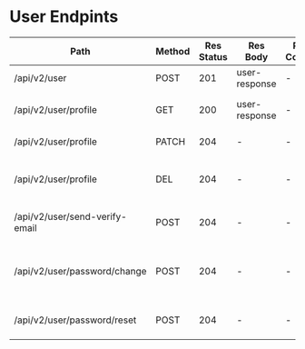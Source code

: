 # User Endpints

| Path                           | Method | Res Status | Res Body      | Res Cookie | Req Param | Req Body                | Comments                                   |
| ------------------------------ | ------ | ---------- | ------------- | ---------- | --------- | ----------------------- | ------------------------------------------ |
| /api/v2/user                   | POST   | 201        | user-response | -          | -         | user-request            |                                            |
| /api/v2/user/profile           | GET    | 200        | user-response | -          | -         | -                       | Get current authenticated user             |
| /api/v2/user/profile           | PATCH  | 204        | -             | -          | -         | user-request            |                                            |
| /api/v2/user/profile           | DEL    | 204        | -             | -          | -         | -                       | Delete current authenticated user          |
| /api/v2/user/send-verify-email | POST   | 204        | -             | -          | -         | email-request           | Send email verification mail               |
| /api/v2/user/password/change   | POST   | 204        | -             | -          | -         | change-password-request | Change current authenticated user password |
| /api/v2/user/password/reset    | POST   | 204        | -             | -          | -         | email-request           | Send mail to reset user password           |
